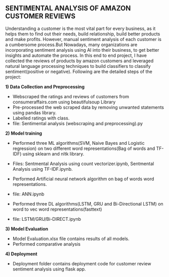 <h2>SENTIMENTAL ANALYSIS OF AMAZON CUSTOMER REVIEWS</h2>

Understanding a customer is the most vital part for every business, as it helps them to find out their needs, build relationship,  build better products and make profits. However, manual sentiment analysis of each customer is a cumbersome process.But Nowadays, many organizations are incorporating sentiment analysis using AI into their business, to get better insights and automate the process. In this end to end project, I have collected the reviews of products by amazon customers and  leveraged natural language processing techniques to build classifiers to classify sentiment(positive or negative). Following are the detailed steps of the project:

<b>1) Data Collection and Preprocessing</b> 
  - Webscraped the ratings and reviews of customers from consumeraffairs.com using beautifulsoup Library
  - Pre-processed the web scraped data by removing unwanted statements using pandas library.
  - Labelled ratings with class.
  - file: Sentimental analysis (webscraping and preprocessing).py

<b>2) Model training</b> 
  - Performed three ML algorithms(SVM, Naive Bayes and Logistic regression) on two different word representations(Bag of words and TF-IDF) using sklearn and nltk library.
  - Files: Sentmental Analysis using count vectorizer.ipynb, Sentmental Analysis using TF-IDF.ipynb.
  - Performed Artificial neural network algorithm on bag of words word representations.
  - file: ANN.ipynb
  
  - Performed three DL algorithms(LSTM, GRU and Bi-Directional LSTM) on word to vec word representations(fasttext)
  - file: LSTM/GRU/Bi-DIRECT.ipynb
  
<b>3) Model Evaluation</b>
  - Model Evaluation.xlsx file contains results of all models.
  - Performed comparative analysis
  
<b>4) Deployment</b>
  - Deployment folder contains deployment code for customer review sentiment analysis using flask app. 
